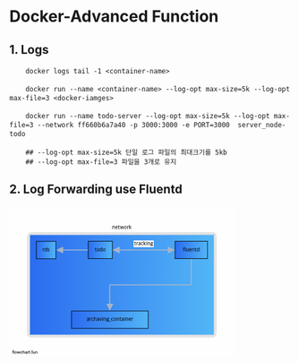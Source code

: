 # Docker-Advanced Function

## 1. Logs

```
    docker logs tail -1 <container-name>

    docker run --name <container-name> --log-opt max-size=5k --log-opt max-file=3 <docker-iamges>

    docker run --name todo-server --log-opt max-size=5k --log-opt max-file=3 --network ff660b6a7a40 -p 3000:3000 -e PORT=3000  server_node-todo

    ## --log-opt max-size=5k 단일 로그 파일의 최대크기를 5kb
    ## --log-opt max-file=3 파일을 3개로 유지
```

## 2. Log Forwarding use Fluentd

![fluentd](./public/fluentd.png)

```

```

